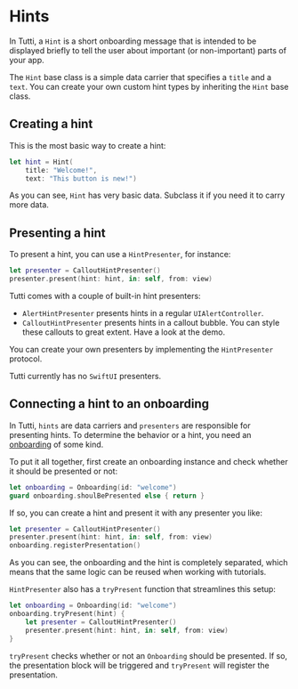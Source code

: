 # Hints

In Tutti, a `Hint` is a short onboarding message that is intended to be displayed briefly to tell the user about important (or non-important) parts of your app.

The `Hint` base class is a simple data carrier that specifies a `title` and a `text`. You can create your own custom hint types by inheriting the `Hint` base class.


## Creating a hint

This is the most basic way to create a hint:

```swift
let hint = Hint(
    title: "Welcome!", 
    text: "This button is new!")
```

As you can see, `Hint` has very basic data. Subclass it if you need it to carry more data.


## Presenting a hint

To present a hint, you can use a `HintPresenter`, for instance:

```swift
let presenter = CalloutHintPresenter()
presenter.present(hint: hint, in: self, from: view)
```

Tutti comes with a couple of built-in hint presenters:

* `AlertHintPresenter` presents hints in a regular `UIAlertController`.
* `CalloutHintPresenter` presents hints in a callout bubble. You can style these callouts to great extent. Have a look at the demo.

You can create your own presenters by implementing the `HintPresenter` protocol.

Tutti currently has no `SwiftUI` presenters.


## Connecting a hint to an onboarding

In Tutti, `hints` are data carriers and `presenters` are responsible for presenting hints. To determine the behavior or a hint, you need an [onboarding][Onboarding] of some kind.

To put it all together, first create an onboarding instance and check whether it should be presented or not:

```swift
let onboarding = Onboarding(id: "welcome")
guard onboarding.shoulBePresented else { return }
```

If so, you can create a hint and present it with any presenter you like:

```swift
let presenter = CalloutHintPresenter()
presenter.present(hint: hint, in: self, from: view)
onboarding.registerPresentation()
```

As you can see, the onboarding and the hint is completely separated, which means that the same logic can be reused when working with tutorials.

`HintPresenter` also has a `tryPresent` function that streamlines this setup:

```swift
let onboarding = Onboarding(id: "welcome")
onboarding.tryPresent(hint) {
    let presenter = CalloutHintPresenter()
    presenter.present(hint: hint, in: self, from: view)
}
```

`tryPresent` checks whether or not an `Onboarding` should be presented. If so, the presentation block will be triggered and `tryPresent` will register the presentation.


[Onboarding]: https://github.com/danielsaidi/Tutti/blob/master/Readmes/Onboarding.md
